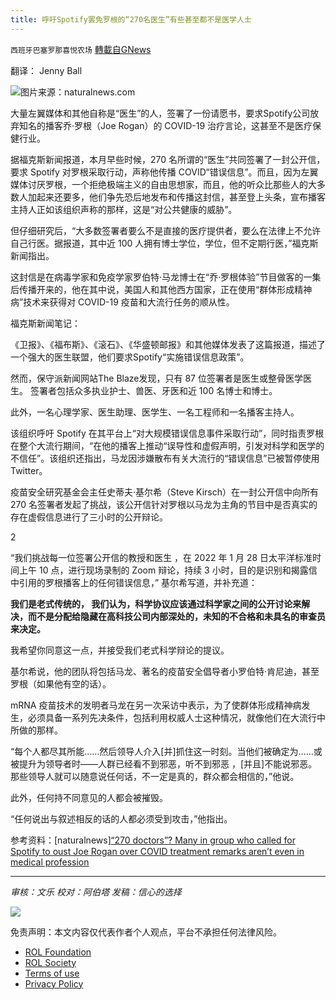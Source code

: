 ```yaml
---
title: 呼吁Spotify罢免罗根的“270名医生”有些甚至都不是医学人士
---
```

`西班牙巴塞罗那喜悦农场` [轉載自GNews](https://gnews.org/zh-hans/1910512/)

翻译： Jenny Ball

![](https://assets.gnews.org/wp-content/uploads/2022/01/image0-11-4.jpg)图片来源：naturalnews.com

大量左翼媒体和其他自称是“医生”的人，签署了一份请愿书，要求Spotify公司放弃知名的播客乔·罗根（Joe Rogan）的 COVID-19 治疗言论，这甚至不是医疗保健行业。

据福克斯新闻报道，本月早些时候，270 名所谓的“医生”共同签署了一封公开信，要求 Spotify 对罗根采取行动，声称他传播 COVID“错误信息”。而且，因为左翼媒体讨厌罗根，一个拒绝极端主义的自由思想家，而且，他的听众比那些人的大多数人加起来还要多，他们争先恐后地发布和传播这封信，甚至登上头条，宣布播客主持人正如该组织声称的那样，这是“对公共健康的威胁”。

但仔细研究后，“大多数签署者要么不是直接的医疗提供者，要么在法律上不允许自己行医。据报道，其中近 100 人拥有博士学位，学位，但不定期行医，”福克斯新闻指出。

这封信是在病毒学家和免疫学家罗伯特·马龙博士在“乔·罗根体验”节目做客的一集后传播开来的，他在其中说，美国人和其他西方国家，正在使用“群体形成精神病”技术来获得对 COVID-19 疫苗和大流行任务的顺从性。

福克斯新闻笔记：

《卫报》、《福布斯》、《滚石》、《华盛顿邮报》和其他媒体发表了这篇报道，描述了一个强大的医生联盟，他们要求Spotify“实施错误信息政策”。

然而，保守派新闻网站The Blaze发现，只有 87 位签署者是医生或整骨医学医生。 签署者包括众多执业护士、兽医、牙医和近 100 名博士和博士。

此外，一名心理学家、医生助理、医学生、一名工程师和一名播客主持人。

该组织呼吁 Spotify 在其平台上“对大规模错误信息事件采取行动”，同时指责罗根在整个大流行期间，“在他的播客上推动“误导性和虚假声明，引发对科学和医学的不信任”。该组织还指出，马龙因涉嫌散布有关大流行的“错误信息”已被暂停使用 Twitter。

疫苗安全研究基金会主任史蒂夫·基尔希（Steve Kirsch）在一封公开信中向所有 270 名签署者发起了挑战，该公开信针对罗根以马龙为主角的节目中是否真实的存在虚假信息进行了三小时的公开辩论。

2

“我们挑战每一位签署公开信的教授和医生 ，在 2022 年 1 月 28 日太平洋标准时间上午 10 点，进行现场录制的 Zoom 辩论，持续 3 小时，目的是识别和揭露信中引用的罗根播客上的任何错误信息，” 基尔希写道，并补充道：

**我们是老式传统的， 我们认为，科学协议应该通过科学家之间的公开讨论来解决，而不是分配给隐藏在高科技公司内部深处的，未知的不合格和未具名的审查员来决定。**

我希望你同意这一点，并接受我们老式科学辩论的提议。

基尔希说，他的团队将包括马龙、著名的疫苗安全倡导者小罗伯特·肯尼迪，甚至罗根（如果他有空的话）。

mRNA 疫苗技术的发明者马龙在另一次采访中表示，为了使群体形成精神病发生，必须具备一系列先决条件，包括利用权威人士这种情况，就像他们在大流行中所做的那样。

“每个人都尽其所能……然后领导人介入[并]抓住这一时刻。当他们被确定为……或被提升为领导者时——人群已经看不到邪恶，听不到邪恶 ，[并且]不能说邪恶。那些领导人就可以随意说任何话，不一定是真的，群众都会相信的，”他说。

此外，任何持不同意见的人都会被摧毁。

“任何说出与叙述相反的话的人都必须受到攻击，”他指出。

参考资料：[naturalnews][“270 doctors”? Many in group who called for Spotify to oust Joe Rogan over COVID treatment remarks aren’t even in medical profession](https://www.naturalnews.com/2022-01-24-group-calling-spotify-oust-joe-rogan-covid-remarks-not-medical-professionals.html)

* * *

*审核：文乐
校对：阿伯塔
发稿：信心的选择*

![](https://assets.gnews.org/wp-content/uploads/2022/01/GNEWS_CH.-1-3-4.jpeg)



 

免责声明：本文内容仅代表作者个人观点，平台不承担任何法律风险。

- [ROL Foundation](https://rolfoundation.org/)
- [ROL Society](https://rolsociety.org/)
- [Terms of use](https://gnews.org/terms-of-use-3/)
- [Privacy Policy](https://gnews.org/privacy-policy/)
